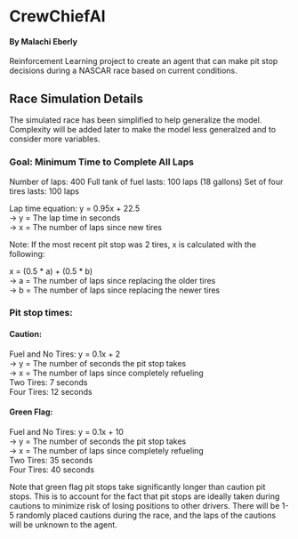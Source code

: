 # CrewChiefAI
#### By Malachi Eberly

Reinforcement Learning project to create an agent that can make pit stop decisions during a NASCAR race based on current conditions.

## Race Simulation Details
The simulated race has been simplified to help generalize the model. Complexity will be added later to make the model less generalzed and to consider more variables.

### Goal: Minimum Time to Complete All Laps
Number of laps: 400
Full tank of fuel lasts: 100 laps (18 gallons)
Set of four tires lasts: 100 laps

Lap time equation: y = 0.95x + 22.5  
  -> y = The lap time in seconds  
  -> x = The number of laps since new tires

Note: If the most recent pit stop was 2 tires, x is calculated with the following:

x = (0.5 * a) + (0.5 * b)  
  -> a = The number of laps since replacing the older tires  
  -> b = The number of laps since replacing the newer tires

### Pit stop times:

#### Caution:
Fuel and No Tires: y = 0.1x + 2  
  -> y = The number of seconds the pit stop takes  
  -> x = The number of laps since completely refueling  
Two Tires: 7 seconds  
Four Tires: 12 seconds

#### Green Flag:
Fuel and No Tires: y = 0.1x + 10  
  -> y = The number of seconds the pit stop takes  
  -> x = The number of laps since completely refueling  
Two Tires: 35 seconds  
Four Tires: 40 seconds

Note that green flag pit stops take significantly longer than caution pit stops. This is to account for the fact that pit stops are ideally taken during cautions to minimize risk of losing positions to other drivers. There will be 1-5 randomly placed cautions during the race, and the laps of the cautions will be unknown to the agent.
